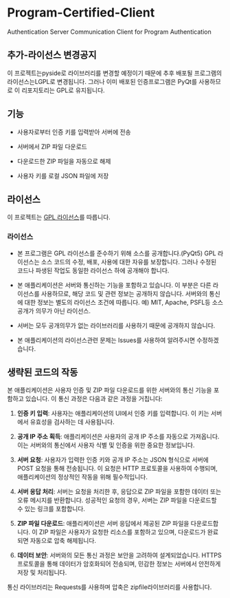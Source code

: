 # Program-Certified-Client
Authentication Server Communication Client for Program Authentication

## 추가-라이선스 변경공지
이 프로젝트는pyside로 라이브러리를 변경할 예정이기 때문에 추후 배포될 프로그램의 라이선스는LGPL로 변경됩니다. 그러나 이미 배포된 인증프로그램은 PyQt를 사용하므로 이 리포지토리는 GPL로 유지됩니다.

## 기능
- 사용자로부터 인증 키를 입력받아 서버에 전송
  
- 서버에서 ZIP 파일 다운로드
  
- 다운로드한 ZIP 파일을 자동으로 해제
  
- 사용자 키를 로컬 JSON 파일에 저장

## 라이선스
이 프로젝트는 [GPL 라이선스](https://www.gnu.org/licenses/gpl-3.0.html)를 따릅니다. 

### 라이선스
- 본 프로그램은 GPL 라이선스를 준수하기 위해 소스를 공개합니다.(PyQt5)
  GPL 라이선스는 소스 코드의 수정, 배포, 사용에 대한 자유를 보장합니다. 그러나 수정된 코드나 파생된 작업도 동일한 라이선스 하에 공개해야 합니다.
  
- 본 애플리케이션은 서버와 통신하는 기능을 포함하고 있습니다. 이 부분은 다른 라이선스를 사용하므로, 해당 코드 및 관련 정보는 공개하지 않습니다.
서버와의 통신에 대한 정보는 별도의 라이선스 조건에 따릅니다. 예) MIT, Apache, PSFL등 소스공개가 의무가 아닌 라이선스.

- 서버는 모두 공개의무가 없는 라이브러리를 사용하기 때문에 공개하지 않습니다.

- 본 애플리케이션의 라이선스관련 문제는 Issues를 사용하여 알려주시면 수정하겠습니다.

## 생략된 코드의 작동

본 애플리케이션은 사용자 인증 및 ZIP 파일 다운로드를 위한 서버와의 통신 기능을 포함하고 있습니다. 이 통신 과정은 다음과 같은 과정을 거칩니다:

1. **인증 키 입력**: 사용자는 애플리케이션의 UI에서 인증 키를 입력합니다. 이 키는 서버에서 유효성을 검사하는 데 사용됩니다.

2. **공개 IP 주소 획득**: 애플리케이션은 사용자의 공개 IP 주소를 자동으로 가져옵니다. 이는 서버와의 통신에서 사용자 식별 및 인증을 위한 중요한 정보입니다.

3. **서버 요청**: 사용자가 입력한 인증 키와 공개 IP 주소는 JSON 형식으로 서버에 POST 요청을 통해 전송됩니다. 이 요청은 HTTP 프로토콜을 사용하여 수행되며, 애플리케이션의 정상적인 작동을 위해 필수적입니다.

4. **서버 응답 처리**: 서버는 요청을 처리한 후, 응답으로 ZIP 파일을 포함한 데이터 또는 오류 메시지를 반환합니다. 성공적인 요청의 경우, 서버는 ZIP 파일을 다운로드할 수 있는 링크를 포함합니다.

5. **ZIP 파일 다운로드**: 애플리케이션은 서버 응답에서 제공된 ZIP 파일을 다운로드합니다. 이 ZIP 파일은 사용자가 요청한 리소스를 포함하고 있으며, 다운로드가 완료되면 자동으로 압축 해제됩니다.

6. **데이터 보안**: 서버와의 모든 통신 과정은 보안을 고려하여 설계되었습니다. HTTPS 프로토콜을 통해 데이터가 암호화되어 전송되며, 민감한 정보는 서버에서 안전하게 저장 및 처리됩니다.

통신 라이브러리는 Requests를 사용하며 압축은 zipfile라이브러리를 사용합니다.
